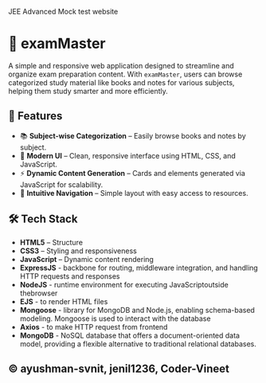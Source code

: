 JEE Advanced Mock test website

# 📘 examMaster

A simple and responsive web application designed to streamline and organize exam preparation content. With `examMaster`, users can browse categorized study material like books and notes for various subjects, helping them study smarter and more efficiently.

## 🚀 Features

- 📚 **Subject-wise Categorization** – Easily browse books and notes by subject.
- 🎨 **Modern UI** – Clean, responsive interface using HTML, CSS, and JavaScript.
- ⚡ **Dynamic Content Generation** – Cards and elements generated via JavaScript for scalability.
- 🧭 **Intuitive Navigation** – Simple layout with easy access to resources.

## 🛠️ Tech Stack

- **HTML5** – Structure
- **CSS3** – Styling and responsiveness
- **JavaScript** – Dynamic content rendering
- **ExpressJS** -  backbone for routing, middleware integration, and handling HTTP requests and responses
- **NodeJS** - runtime environment for executing JavaScriptoutside thebrowser
- **EJS** - to render HTML files
- **Mongoose** - library for MongoDB and Node.js, enabling schema-based modeling. Mongoose is used to interact with the database
- **Axios** - to make HTTP request from frontend
- **MongoDB** - NoSQL database that offers a document-oriented data model, providing a flexible alternative to traditional relational databases.

## © ayushman-svnit, jenil1236, Coder-Vineet
